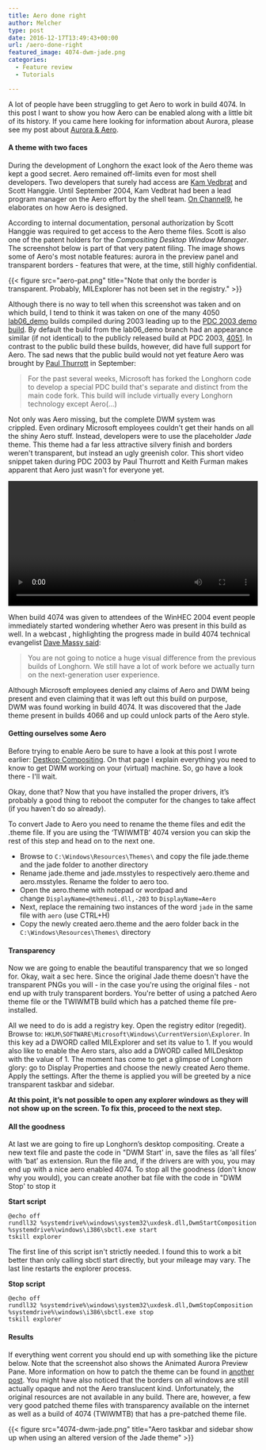 ```yaml
---
title: Aero done right
author: Melcher
type: post
date: 2016-12-17T13:49:43+00:00
url: /aero-done-right
featured_image: 4074-dwm-jade.png
categories:
  - Feature review
  - Tutorials

---
```

A lot of people have been struggling to get Aero to work in build 4074. In this post I want to show you how Aero can be enabled along with a little bit of its history. If you came here looking for information about Aurora, please see my post about [Aurora & Aero](/aurora-aero).

#### A theme with two faces

During the development of Longhorn the exact look of the Aero theme was kept a good secret. Aero remained off-limits even for most shell developers. Two developers that surely had access are [Kam Vedbrat](https://blogs.msdn.microsoft.com/kamvedbrat/2004/09/28/kams-new-job/ "Kam Vedbrat, MSDN Blogs - Kam's new job") and Scott Hanggie. Until September 2004, Kam Vedbrat had been a lead program manager on the Aero effort by the shell team. [On Channel9](https://channel9.msdn.com/Blogs/scobleizer/Kam-Vedbrat-Looking-at-Windows-Vistas-user-interface-AERO "Robert Scoble, Channel9 - Kam Vedbrat Looking at Windows Vistas user interface AERO"), he elaborates on how Aero is designed.

According to internal documentation, personal authorization by Scott Hanggie was required to get access to the Aero theme files. Scott is also one of the patent holders for the _Compositing Desktop Window Manager_. The screenshot below is part of that very patent filing. The image shows some of Aero's most notable features: aurora in the preview panel and transparent borders - features that were, at the time, still highly confidential.

{{< figure src="aero-pat.png" title="Note that only the border is transparent. Probably, MILExplorer has not been set in the registry." >}}

Although there is no way to tell when this screenshot was taken and on which build, I tend to think it was taken on one of the many 4050 [lab06_demo](/builds/branch/lab06/lab06_demo) builds compiled during 2003 leading up to the [PDC 2003 demo build](/builds/4050-pdc). By default the build from the lab06_demo branch had an appearance similar (if not identical) to the publicly released build at PDC 2003, [4051](/builds/4051). In contrast to the public build these builds, however, did have full support for Aero. The sad news that the public build would not yet feature Aero was brought by [Paul Thurrott](http://web.archive.org/web/20060310222543/http://www.windowsitpro.com/Articles/Index.cfm?ArticleID=40367%26DisplayTab=Article "Windows IT Pro - Exclusive: PDC Attendees to Get Aero Demo Only") in September:

> For the past several weeks, Microsoft has forked the Longhorn code to develop a special PDC build that's separate and distinct from the main code fork. This build will include virtually every Longhorn technology except Aero(&#8230;)

Not only was Aero missing, but the complete DWM system was crippled. Even ordinary Microsoft employees couldn't get their hands on all the shiny Aero stuff. Instead, developers were to use the placeholder _Jade_ theme. This theme had a far less attractive silvery finish and borders weren't transparent, but instead an ugly greenish color. This short video snippet taken during PDC 2003 by Paul Thurrott and Keith Furman makes apparent that Aero just wasn't for everyone yet.

<video width="100%" preload="metadata" controls="controls">
  <source type="video/mp4" src="pdc2003_aero_3d_effects.mp4" />
  <a href="pdc2003_aero_3d_effects.mp4">Download video</a>
</video>

When build 4074 was given to attendees of the WinHEC 2004 event people immediately started wondering whether Aero was present in this build as well. In a webcast , highlighting the progress made in build 4074 technical evangelist [Dave Massy said](https://blogs.msdn.microsoft.com/tims/2004/05/08/longhorn-winhec-build-whats-new/ "Tim Sneath, MSDN Blogs - Longhorn WinHEC Build: What's New?"):

> You are not going to notice a huge visual difference from the previous builds of Longhorn. We still have a lot of work before we actually turn on the next-generation user experience.

Although Microsoft employees denied any claims of Aero and DWM being present and even claiming that it was left out this build on purpose, DWM was found working in build 4074. It was discovered that the Jade theme present in builds 4066 and up could unlock parts of the Aero style.


#### Getting ourselves some Aero

Before trying to enable Aero be sure to have a look at this post I wrote earlier: [Destkop Compositing](/desktop-compositing). On that page I explain everything you need to know to get DWM working on your (virtual) machine. So, go have a look there - I'll wait.

Okay, done that? Now that you have installed the proper drivers, it’s probably a good thing to reboot the computer for the changes to take affect (if you haven't do so already).

To convert Jade to Aero you need to rename the theme files and edit the .theme file. If you are using the ‘TWIWMTB’ 4074 version you can skip the rest of this step and head on to the next one.

  * Browse to `C:\Windows\Resources\Themes\` and copy the file jade.theme and the jade folder to another directory
  * Rename jade.theme and jade.msstyles to respectively aero.theme and aero.msstyles. Rename the folder to aero too.
  * Open the aero.theme with notepad or wordpad and change `DisplayName=@themeui.dll,-203` to `DisplayName=Aero`
  * Next, replace the remaining two instances of the word `jade` in the same file with `aero` (use CTRL+H)
  * Copy the newly created aero.theme and the aero folder back in the `C:\Windows\Resources\Themes\` directory

#### Transparency

Now we are going to enable the beautiful transparency that we so longed for. Okay, wait a sec here. Since the original Jade theme doesn't have the transparent PNGs you will - in the case you're using the original files - not end up with truly transparent borders. You're better of using a patched Aero theme file or the TWIWMTB build which has a patched theme file pre-installed.

All we need to do is add a registry key. Open the registry editor (regedit). Browse to: `HKLM\SOFTWARE\Microsoft\Windows\CurrentVersion\Explorer`. In this key ad a DWORD called MILExplorer and set its value to 1. If you would also like to enable the Aero stars, also add a DWORD called MILDesktop with the value of 1. The moment has come to get a glimpse of Longhorn glory: go to Display Properties and choose the newly created Aero theme. Apply the settings. After the theme is applied you will be greeted by a nice transparent taskbar and sidebar.

**At this point, it’s not possible to open any explorer windows as they will not show up on the screen. To fix this, proceed to the next step.**

#### All the goodness

At last we are going to fire up Longhorn’s desktop compositing. Create a new text file and paste the code in "DWM Start' in, save the files as ‘all files’ with ‘bat’ as extension. Run the file and, if the drivers are with you, you may end up with a nice aero enabled 4074. To stop all the goodness (don't know why you would), you can create another bat file with the code in "DWM Stop' to stop it

**Start script**
```
@echo off
rundll32 %systemdrive%\windows\system32\uxdesk.dll,DwmStartComposition
%systemdrive%\windows\i386\sbctl.exe start
tskill explorer
```

The first line of this script isn't strictly needed. I found this to work a bit better than only calling sbctl start directly, but your mileage may vary. The last line restarts the explorer process.

**Stop script**
```
@echo off
rundll32 %systemdrive%\windows\system32\uxdesk.dll,DwmStopComposition
%systemdrive%\windows\i386\sbctl.exe stop
tskill explorer
```

#### Results

If everything went corrent you should end up with something like the picture below. Note that the screenshot also shows the Animated Aurora Preview Pane. More information on how to patch the theme can be found in [another post](/aurora-aero#fix). You might have also noticed that the borders on all windows are still actually opaque and not the Aero translucent kind. Unfortunately, the original resources are not available in any build. There are, however, a few very good patched theme files with transparency available on the internet as well as a build of 4074 (TWIWMTB) that has a pre-patched theme file.

{{< figure src="4074-dwm-jade.png" title="Aero taskbar and sidebar show up when using an altered version of the Jade theme" >}}